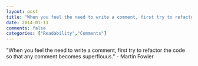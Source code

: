 ```yaml
---
layout: post
title: "When you feel the need to write a comment, first try to refactor the code so that any comment becomes superflouus."
date: 2014-01-11
comments: false
categories: ["Readability","Comments"]
---
```


<span class='quote'>"When you feel the need to write a comment, first try to refactor the code so that any comment becomes superflouus."</span>
<span class='by'>- Martin Fowler</span>
